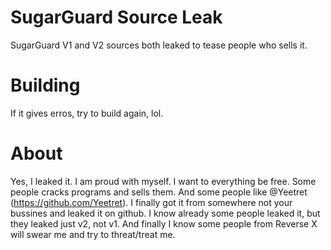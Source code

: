 # SugarGuard Source Leak
SugarGuard V1 and V2 sources both leaked to tease people who sells it.

# Building
If it gives erros, try to build again, lol.

# About
Yes, I leaked it. I am proud with myself. I want to everything be free. Some people cracks programs and sells them. And some people like @Yeetret (https://github.com/Yeetret). I finally got it from somewhere not your bussines and leaked it on github. I know already some people leaked it, but they leaked just v2, not v1. And finally I know some people from Reverse X will swear me and try to threat/treat me.
